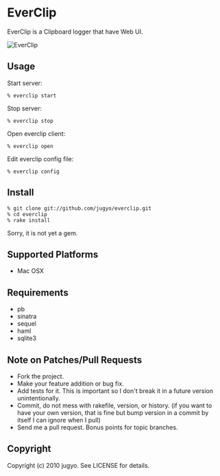 EverClip
========

EverClip is a Clipboard logger that have Web UI.

![EverClip](http://farm3.static.flickr.com/2733/4478766291_657de835ba_o.png)

Usage
-----

Start server:

    % everclip start

Stop server:

    % everclip stop

Open everclip client:

    % everclip open

Edit everclip config file:

    % everclip config

Install
-----

    % git clone git://github.com/jugyo/everclip.git
    % cd everclip
    % rake install

Sorry, it is not yet a gem.

Supported Platforms
-----

* Mac OSX

Requirements
-----

* pb
* sinatra
* sequel
* haml
* sqlite3

Note on Patches/Pull Requests
-----

* Fork the project.
* Make your feature addition or bug fix.
* Add tests for it. This is important so I don't break it in a
  future version unintentionally.
* Commit, do not mess with rakefile, version, or history.
  (if you want to have your own version, that is fine but bump version in a commit by itself I can ignore when I pull)
* Send me a pull request. Bonus points for topic branches.

Copyright
-----

Copyright (c) 2010 jugyo. See LICENSE for details.
